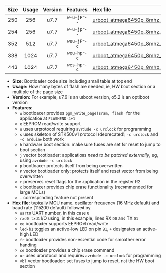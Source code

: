 |Size|Usage|Version|Features|Hex file|
|:-:|:-:|:-:|:-:|:--|
|250|256|u7.7|`w-u-jPr--`|[urboot_atmega6450p_8mhz_57600bps_uart0_rxe0_txe1_led+b7_ur_vbl.hex](https://raw.githubusercontent.com/stefanrueger/urboot.hex/main/cores/megacore/atmega6450p/fcpu_8mhz/57600_bps/urboot_atmega6450p_8mhz_57600bps_uart0_rxe0_txe1_led+b7_ur_vbl.hex)|
|254|256|u7.7|`w-u-jpr--`|[urboot_atmega6450p_8mhz_57600bps_uart0_rxe0_txe1_led+b7_fr_ur_vbl.hex](https://raw.githubusercontent.com/stefanrueger/urboot.hex/main/cores/megacore/atmega6450p/fcpu_8mhz/57600_bps/urboot_atmega6450p_8mhz_57600bps_uart0_rxe0_txe1_led+b7_fr_ur_vbl.hex)|
|352|512|u7.7|`weu-jPr-c`|[urboot_atmega6450p_8mhz_57600bps_uart0_rxe0_txe1_ee_led+b7_fr_ce_ur_vbl.hex](https://raw.githubusercontent.com/stefanrueger/urboot.hex/main/cores/megacore/atmega6450p/fcpu_8mhz/57600_bps/urboot_atmega6450p_8mhz_57600bps_uart0_rxe0_txe1_ee_led+b7_fr_ce_ur_vbl.hex)|
|338|1024|u7.7|`weu-hpr-c`|[urboot_atmega6450p_8mhz_57600bps_uart0_rxe0_txe1_ee_led+b7_fr_ce_ur.hex](https://raw.githubusercontent.com/stefanrueger/urboot.hex/main/cores/megacore/atmega6450p/fcpu_8mhz/57600_bps/urboot_atmega6450p_8mhz_57600bps_uart0_rxe0_txe1_ee_led+b7_fr_ce_ur.hex)|
|442|1024|u7.7|`wes-hpr-c`|[urboot_atmega6450p_8mhz_57600bps_uart0_rxe0_txe1_ee_led+b7_fr_ce.hex](https://raw.githubusercontent.com/stefanrueger/urboot.hex/main/cores/megacore/atmega6450p/fcpu_8mhz/57600_bps/urboot_atmega6450p_8mhz_57600bps_uart0_rxe0_txe1_ee_led+b7_fr_ce.hex)|

- **Size:** Bootloader code size including small table at top end
- **Usage:** How many bytes of flash are needed, ie, HW boot section or a multiple of the page size
- **Version:** For example, u7.6 is an urboot version, o5.2 is an optiboot version
- **Features:**
  + `w` bootloader provides `pgm_write_page(sram, flash)` for the application at `FLASHEND-4+1`
  + `e` EEPROM read/write support
  + `u` uses urprotocol requiring `avrdude -c urclock` for programming
  + `s` uses skeleton of STK500v1 protocol (deprecated); `-c urclock` and `-c arduino` both work
  + `h` hardware boot section: make sure fuses are set for reset to jump to boot section
  + `j` vector bootloader: applications *need to be patched externally*, eg, using `avrdude -c urclock`
  + `p` bootloader protects itself from being overwritten
  + `P` vector bootloader only: protects itself and reset vector from being overwritten
  + `r` preserves reset flags for the application in the register R2
  + `c` bootloader provides chip erase functionality (recommended for large MCUs)
  + `-` corresponding feature not present
- **Hex file:** typically MCU name, oscillator frequency (16 MHz default) and baud rate (115200 default) followed by
  + `uart0` UART number, in this case `0`
  + `rxd0 txd1` I/O using, in this example, lines RX `D0` and TX `D1`
  + `ee` bootloader supports EEPROM read/write
  + `led-b1` toggles an active-low LED on pin `B1`, `+` designates an active-high LED
  + `fr` bootloader provides non-essential code for smoother error handing
  + `ce` bootloader provides a chip erase command
  + `ur` uses urprotocol and requires `avrdude -c urclock` for programming
  + `vbl` vector bootloader: set fuses to jump to reset, not the HW boot section
